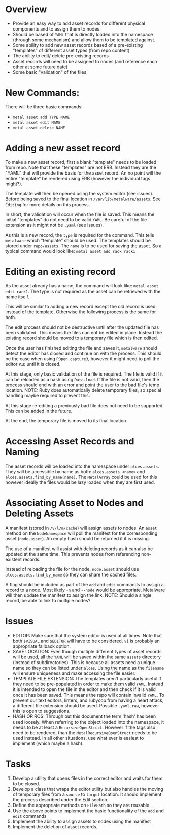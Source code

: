 # Overview

- Provide an easy way to add asset records for different physical components
  and to assign them to nodes.
- Should be based of `YAML` that is directly loaded into the namespace
  (through some mechanism) and allow them to be templated against.
- Some ability to add new asset records based of a pre-existing "templates"
  of different asset types (from repo content)
- The ability to edit/ delete pre-existing records
- Asset records will need to be assigned to nodes (and reference each other
  at some future date)
- Some basic "validation" of the files

# New Commands:

There will be three basic commands:
- `metal asset add TYPE NAME`
- `metal asset edit NAME`
- `metal asset delete NAME`

# Adding a new asset record

To make a new asset record, first a blank "template" needs to be loaded from
repo. Note that these "templates" are not ERB. Instead they are the "YAML"
that will provide the basis for the asset record. An no point will the
entire "template" be rendered using ERB (however the individual tags might?).

The template will then be opened using the system editor (see issues). Before
being saved to the final location in `/var/lib/metalware/assets`. See
`Editing` for more details on this process.

In short, the validation will occur when the file is saved. This means the
initial "templates" do not need to be valid `YAML`. Be careful of the file
extension as it might not be `.yaml` (see issues).

As this is a new record, the `type` is required for the command. This tells
`metalware` which "template" should be used. The templates should be stored
under `repo/assets`. The `name` is to be used for saving the asset. So a
typical command would look like:
`metal asset add rack rack1`

# Editing an existing record
As the asset already has a name, the command will look like:
`metal asset edit rack1`.
The type is not required as the asset can be retrieved with the name itself.

This will be similar to adding a new record except the old record is used
instead of the template. Otherwise the following process is the same for both.

The edit process should not be destructive until after the updated file has
been validated. This means the files can not be edited in place. Instead the
existing record should be moved to a temporary file which is then edited.

Once the user has finished editing the file and saves it, `metalware` should
detect the editor has closed and continue on with the process. This should be
the case when using `POpen.capture3`, however it might need to poll the
editor `PID` until it is closed.

At this stage, only basic validation of the file is required. The file is
valid if it can be reloaded as a hash using `Data.load`. If the file is not
valid, then the process should end with an error and point the user to the
bad file's temp location. NOTE: Ruby does automatically delete temporary
files, so special handling maybe required to prevent this.

At this stage re-editing a previously bad file does not need to be supported.
This can be added in the future.

At the end, the temporary file is moved to its final location.

# Accessing Asset Records and Naming

The asset records will be loaded into the namespace under `alces.assets`.
They will be accessible by name as both: `alces.assets.<name>` and
`alces.assets.find_by_name(name)`. The `MetalArray` could be used for this
however ideally the files would be lazy loaded when they are first used.

# Associating Asset to Nodes and Deleting Assets

A manifest (stored in `/v/l/m/cache`) will assign assets to nodes. An `asset` method on the `NodeNamespace` will poll the manifest for the
corresponding asset (`node.asset`). An empty hash should be returned if
it is missing.

The use of a manifest will assist with deleting records as it can also be
updated at the same time. This prevents nodes from referencing non-existent
records.

Instead of reloading the file for the node, `node.asset` should use
`alces.assets.find_by_name` so they can share the cached files.

A flag should be included as part of the `add` and `edit` commands to assign
a record to a node. Most likely `-n` and `--node` would be appropriate.
Metalware will then update the manifest to assign the link.
NOTE: Should a single record, be able to link to multiple nodes?

# Issues

- EDITOR: Make sure that the system editor is used at all times. Note that
  both `$VISUAL` and `$EDITOR` will have to be considered. `vi` is probably
  an appropriate fallback option.
- SAVE LOCATION: Even though multiple different types of asset records will
  be used, all the `YAML` will be saved within the same `assets` directory
  (instead of subdirectories). This is because all assets need a unique name
  so they can be listed under `alces`. Using the name as the `filename` will
  ensure uniqueness and make accessing the file easier.
- TEMPLATE FILE EXTENSION: The templates aren't particularly useful if they
  need to be pre-populated in order to make them valid `YAML`. Instead it is
  intended to open the file in the editor and then check if it is valid once
  it has been saved. This means the repo will contain invalid `YAML`. To
  prevent our text editors, linters, and rubycop from having a heart attack;
  a different file extension should be used. Possible `.yaml.raw`, however
  this is open to suggestions.
- HASH OR ROS: Through out this document the term 'hash' has been used
  loosely. When referring to the object loaded into the namespace, it needs
  to be at least a `RecursiveOpenStruct`. However if the tags also need to be
  rendered, than the `MetalRecursiveOpenStruct` needs to be used instead.
  In all other situations, use what ever is easiest to implement (which maybe
  a hash).

# Tasks

1. Develop a utility that opens files in the correct editor and waits for
   them to be closed.
1. Develop a class that wraps the editor utility but also handles the moving
   of temporary files from a `source` to `target` location. It should
   implement the process described under the Edit section.
1. Define the appropriate methods on `FilePath` so they are reusable
1. Use the above points to implement the basic functionality of the `add` and
   `edit` commands
1. Implement the ability to assign assets to nodes using the manifest
1. Implement the deletion of asset records.


